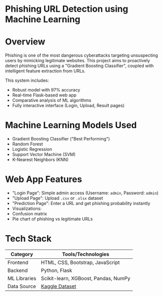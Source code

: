 
# Phishing URL Detection using Machine Learning

# Overview

Phishing is one of the most dangerous cyberattacks targeting unsuspecting users by mimicking legitimate websites. This project aims to proactively detect phishing URLs using a "Gradient Boosting Classifier", coupled with intelligent feature extraction from URLs.

This system includes:
- Robust model with 97% accuracy
- Real-time Flask-based web app
- Comparative analysis of ML algorithms
- Fully interactive interface (Login, Upload, Result pages)

# Machine Learning Models Used

-  Gradient Boosting Classifier ("Best Performing")
-  Random Forest
-  Logistic Regression
-  Support Vector Machine (SVM)
-  K-Nearest Neighbors (KNN)

# Web App Features

- "Login Page": Simple admin access (Username: `admin`, Password: `admin`)
- "Upload Page": Upload `.csv` or `.xlsx` dataset
- "Prediction Page": Enter a URL and get phishing probability instantly
-  Visualizations:
  - Confusion matrix
  - Pie chart of phishing vs legitimate URLs


# Tech Stack

| Category         | Tools/Technologies                           |
|------------------|----------------------------------------------|
| Frontend         | HTML, CSS, Bootstrap, JavaScript             |
| Backend          | Python, Flask                                |
| ML Libraries     | Scikit-learn, XGBoost, Pandas, NumPy         |
| Data Source      | [Kaggle Dataset](https://www.kaggle.com/datasets/jayaprakashpondy/phishing-websites-feature-dataset) |



